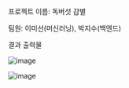 프로젝트 이름: 독버섯 감별

팀원: 이미선(머신러닝), 박지수(백엔드)

결과 출력물

![image](https://github.com/Mourn5367/Mushroom/assets/71182691/d54c9e7a-8588-4bcb-85cd-a984d253ba5f)


![image](https://github.com/Mourn5367/Mushroom/assets/71182691/10b9344b-f47f-47a0-b345-b39d3e6cf674)
